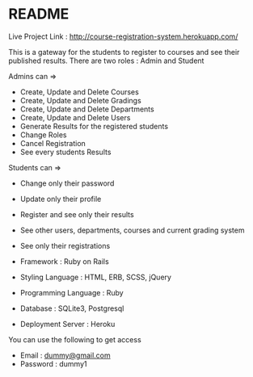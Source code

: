 # README

Live Project Link : http://course-registration-system.herokuapp.com/

This is a gateway for the students to register to courses and see their published results. 
There are two roles : Admin and Student

Admins can =>
* Create, Update and Delete Courses
* Create, Update and Delete Gradings
* Create, Update and Delete Departments
* Create, Update and Delete Users
* Generate Results for the registered students
* Change Roles
* Cancel Registration
* See every students Results

Students can => 
* Change only their password
* Update only their profile
* Register and see only their results
* See other users, departments, courses and current grading system
* See only their registrations

* Framework : Ruby on Rails
* Styling Language : HTML, ERB, SCSS, jQuery
* Programming Language : Ruby
* Database : SQLite3, Postgresql
* Deployment Server : Heroku


You can use the following to get access
* Email : dummy@gmail.com
* Password : dummy1
